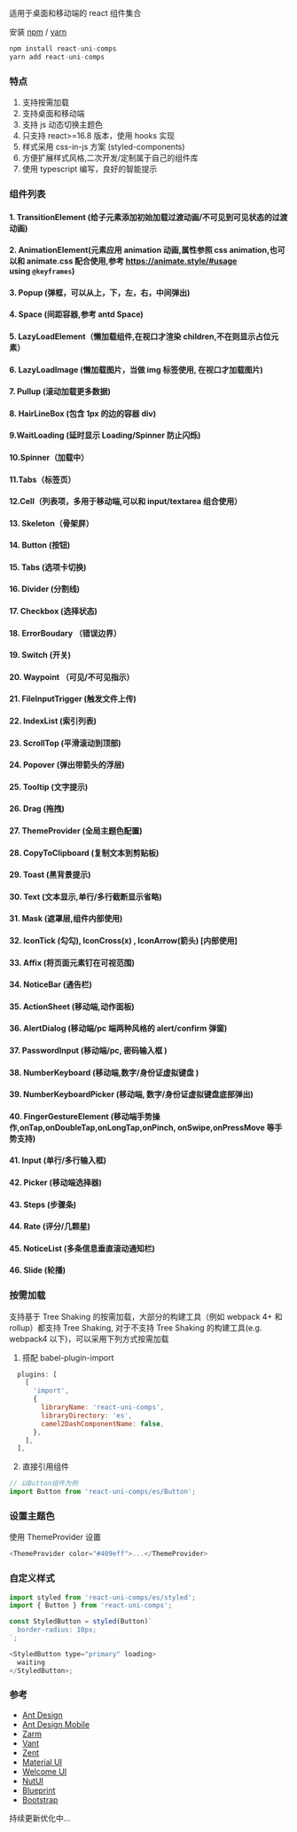 适用于桌面和移动端的 react 组件集合

安装 [npm](https://npmjs.org/) / [yarn](https://yarnpkg.com)

```js
npm install react-uni-comps
yarn add react-uni-comps
```

### 特点

1. 支持按需加载
2. 支持桌面和移动端
3. 支持 js 动态切换主题色
4. 只支持 react>=16.8 版本，使用 hooks 实现
5. 样式采用 css-in-js 方案 (styled-components)
6. 方便扩展样式风格,二次开发/定制属于自己的组件库
7. 使用 typescript 编写，良好的智能提示

### 组件列表

#### 1. TransitionElement (给子元素添加初始加载过渡动画/不可见到可见状态的过渡动画)

#### 2. AnimationElement(元素应用 animation 动画,属性参照 css animation,也可以和 animate.css 配合使用,参考 https://animate.style/#usage using `@keyframes`)

#### 3. Popup (弹框，可以从上，下，左，右，中间弹出)

#### 4. Space (间距容器,参考 antd Space)

#### 5. LazyLoadElement（懒加载组件,在视口才渲染 children,不在则显示占位元素）

#### 6. LazyLoadImage (懒加载图片，当做 img 标签使用, 在视口才加载图片)

#### 7. Pullup (滚动加载更多数据)

#### 8. HairLineBox (包含 1px 的边的容器 div)

#### 9.WaitLoading (延时显示 Loading/Spinner 防止闪烁)

#### 10.Spinner（加载中）

#### 11.Tabs（标签页）

#### 12.Cell（列表项，多用于移动端,可以和 input/textarea 组合使用）

#### 13. Skeleton（骨架屏）

#### 14. Button (按钮)

#### 15. Tabs (选项卡切换)

#### 16. Divider (分割线)

#### 17. Checkbox (选择状态)

#### 18. ErrorBoudary （错误边界）

#### 19. Switch (开关)

#### 20. Waypoint （可见/不可见指示）

#### 21. FileInputTrigger (触发文件上传)

#### 22. IndexList (索引列表)

#### 23. ScrollTop (平滑滚动到顶部)

#### 24. Popover (弹出带箭头的浮层)

#### 25. Tooltip (文字提示)

#### 26. Drag (拖拽)

#### 27. ThemeProvider (全局主题色配置)

#### 28. CopyToClipboard (复制文本到剪贴板)

#### 29. Toast (黑背景提示)

#### 30. Text (文本显示,单行/多行截断显示省略)

#### 31. Mask (遮罩层,组件内部使用)

#### 32. IconTick (勾勾), IconCross(x) , IconArrow(箭头) [内部使用]

#### 33. Affix (将页面元素钉在可视范围)

#### 34. NoticeBar (通告栏)

#### 35. ActionSheet (移动端,动作面板)

#### 36. AlertDialog (移动端/pc 端两种风格的 alert/confirm 弹窗)

#### 37. PasswordInput (移动端/pc, 密码输入框 )

#### 38. NumberKeyboard (移动端,数字/身份证虚拟键盘 )

#### 39. NumberKeyboardPicker (移动端, 数字/身份证虚拟键盘底部弹出)

#### 40. FingerGestureElement (移动端手势操作,onTap,onDoubleTap,onLongTap,onPinch, onSwipe,onPressMove 等手势支持)

#### 41. Input (单行/多行输入框)

#### 42. Picker (移动端选择器)

#### 43. Steps (步骤条)

#### 44. Rate (评分/几颗星)

#### 45. NoticeList (多条信息垂直滚动通知栏)

#### 46. Slide (轮播)
### 按需加载

支持基于 Tree Shaking 的按需加载，大部分的构建工具（例如 webpack 4+ 和 rollup）都支持 Tree Shaking, 对于不支持 Tree Shaking 的构建工具(e.g. webpack4 以下)，可以采用下列方式按需加载

1. 搭配 babel-plugin-import

```js
  plugins: [
    [
      'import',
      {
        libraryName: 'react-uni-comps',
        libraryDirectory: 'es',
        camel2DashComponentName: false,
      },
    ],
  ],
```

2. 直接引用组件

```js
// 以Button组件为例
import Button from 'react-uni-comps/es/Button';
```

### 设置主题色

使用 ThemeProvider 设置

```js
<ThemeProvider color="#409eff">...</ThemeProvider>
```

### 自定义样式

```js
import styled from 'react-uni-comps/es/styled';
import { Button } from 'react-uni-comps';

const StyledButton = styled(Button)`
  border-radius: 10px;
`;

<StyledButton type="primary" loading>
  waiting
</StyledButton>;
```


### 参考
- [Ant Design](https://ant.design/)
- [Ant Design Mobile](https://next.mobile.ant.design/)
- [Zarm](https://zarm.gitee.io/)
- [Vant](https://vant-contrib.gitee.io/vant/#/zh-CN/home)
- [Zent](https://youzan.github.io/zent/zh/guides/install)
- [Material UI](https://material-ui.com/zh/)
- [Welcome UI](https://www.welcome-ui.com/)
- [NutUI](https://nutui.jd.com/3x/#/)
- [Blueprint](https://blueprintjs.com/)
- [Bootstrap](https://getbootstrap.com/)

持续更新优化中...